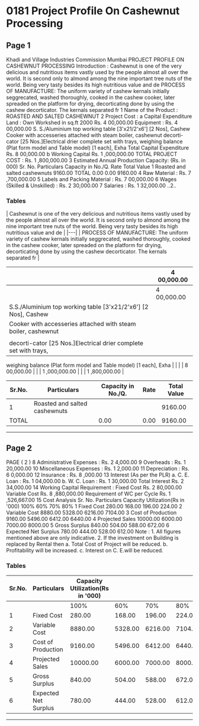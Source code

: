 # 0181 Project Profile On Cashewnut Processing

## Page 1

Khadi and Village Industries Commission Mumbai PROJECT PROFILE ON CASHEWNUT PROCESSING Introduction : Cashewnut is one of the very delicious and nutritious items vastly used by the people almost all over the world. It is second only to almond among the nine important tree nuts of the world. Being very tasty besides its high nutritious value and de PROCESS OF MANUFACTURE: The uniform variety of cashew kernals initially seggrecated, washed thoroughly, cooked in the cashew cooker, later spreaded on the platform for drying, decorticating done by using the cashew decorticator. The kernals separated fr 1 Name of the Product : ROASTED AND SALTED CASHEWNUT 2 Project Cost : a Capital Expenditure Land : Own Workshed in sq.ft 2000 Rs. 4 00,000.00 Equipment : Rs. 4 00,000.00 S. S./Aluminium top working table [3'x21/2'x6'] [2 Nos], Cashew Cooker with accesseries attached with steam boiler, cashewnut decorti-cator [25 Nos.]Electrical drier complete set with trays, weighing balance (Plat form model and Table model) [1 each], Exha Total Capital Expenditure Rs. 8 00,000.00 b Working Capital Rs. 1 ,000,000.00 TOTAL PROJECT COST : Rs. 1 ,800,000.00 3 Estimated Annual Production Capacity: (Rs. in 000) Sr. No. Particulars Capacity in No./Q. Rate Total Value 1 Roasted and salted cashewnuts 9160.00 TOTAL 0.00 0.00 9160.00 4 Raw Material : Rs. 7 ,700,000.00 5 Labels and Packing Material : Rs. 7 00,000.00 6 Wages (Skilled & Unskilled) : Rs. 2 30,000.00 7 Salaries : Rs. 1 32,000.00 ..2..

### Tables

| Cashewnut is one of the very delicious and nutritious items vastly used by the people almost all
over the world. It is second only to almond among the nine important tree nuts of the world. Being
very tasty besides its high nutritious value and de |
|---|
| PROCESS OF MANUFACTURE: The uniform variety of cashew kernals initially seggrecated,
washed thoroughly, cooked in the cashew cooker, later spreaded on the platform for drying,
decorticating done by using the cashew decorticator. The kernals separated fr |

|  | 4 00,000.00 |
|---|---|
|  | 4 00,000.00 |
| S.S./Aluminium top working table [3'x21/2'x6'] [2 Nos], Cashew |  |
| Cooker with accesseries attached with steam boiler, cashewnut |  |
|  |  |
| decorti-cator [25 Nos.]Electrical drier complete set with trays,
weighing balance (Plat form model and Table model) [1 each],
Exha |  |
|  | 8 00,000.00 |
|  | 1 ,000,000.00 |
|  | 1 ,800,000.00 |

| Sr.No. | Particulars | Capacity in No./Q. | Rate | Total Value |
|---|---|---|---|---|
| 1 | Roasted and salted cashewnuts |  |  | 9160.00 |
| TOTAL |  | 0.00 | 0.00 | 9160.00 |

---

## Page 2

PAGE ( 2 ) 8 Administrative Expenses : Rs. 2 4,000.00 9 Overheads : Rs. 1 20,000.00 10 Miscellaneous Expenses : Rs. 1 2,000.00 11 Depreciation : Rs. 6 0,000.00 12 Insurance : Rs. 8 ,000.00 13 Interest (As per the PLR) a. C. E. Loan : Rs. 1 04,000.00 b. W. C. Loan : Rs. 1 30,000.00 Total Interest Rs. 2 34,000.00 14 Working Capital Requirement : Fixed Cost Rs. 2 80,000.00 Variable Cost Rs. 8 ,880,000.00 Requirement of WC per Cycle Rs. 1 ,526,667.00 15 Cost Analysis Sr. No. Particulars Capacity Utilization(Rs in '000) 100% 60% 70% 80% 1 Fixed Cost 280.00 168.00 196.00 224.00 2 Variable Cost 8880.00 5328.00 6216.00 7104.00 3 Cost of Production 9160.00 5496.00 6412.00 6440.00 4 Projected Sales 10000.00 6000.00 7000.00 8000.00 5 Gross Surplus 840.00 504.00 588.00 672.00 6 Expected Net Surplus 780.00 444.00 528.00 612.00 Note : 1. All figures mentioned above are only indicative. 2. If the investment on Building is replaced by Rental then a. Total Cost of Project will be reduced. b. Profitability will be increased. c. Interest on C. E.will be reduced.

### Tables

| Sr.No. | Particulars | Capacity Utilization(Rs in '000) |  |  |  |
|---|---|---|---|---|---|
|  |  | 100% | 60% | 70% | 80% |
| 1 | Fixed Cost | 280.00 | 168.00 | 196.00 | 224.00 |
| 2 | Variable Cost | 8880.00 | 5328.00 | 6216.00 | 7104.00 |
| 3 | Cost of Production | 9160.00 | 5496.00 | 6412.00 | 6440.00 |
| 4 | Projected Sales | 10000.00 | 6000.00 | 7000.00 | 8000.00 |
| 5 | Gross Surplus | 840.00 | 504.00 | 588.00 | 672.00 |
| 6 | Expected Net Surplus | 780.00 | 444.00 | 528.00 | 612.00 |

---
